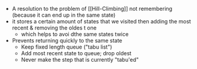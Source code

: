 - A resolution to the problem of [[Hill-Climbing]] not remembering (because it can end up in the same state)
- it stores a certain amount of states that we visited then adding the most recent & removing the oldes t one
	- which helps to avoi dthe same states twice
- Prevents returning quickly to the same state
	- Keep fixed length queue ("tabu list")
	- Add most recent state to queue; drop oldest
	- Never make the step that is currently "tabu'ed"